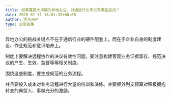 ```yaml
---
title: 如果需要大规模的异地办公，对通信行业来说有哪些挑战？
date: 2020-01-31 16:01:39+00:00
author: 匿名用户
type: 企管答集
---
```

异地办公的挑战关键点不在于通信行业的硬件配套上，而在于企业自身的制度建设、作业规范和意识培养上。

制度上要解决远程协作的决议有效性问题，要注意构建客观业务证据留存、规范决议的产生、生效、监督等等相关制度。

围绕这些制度，要生成规范的业务流程。

并且要投入成本对业务流程进行大量的培训和演练。并要额外列支预算对积极拥抱转变的典型人、事做充分的激励。



